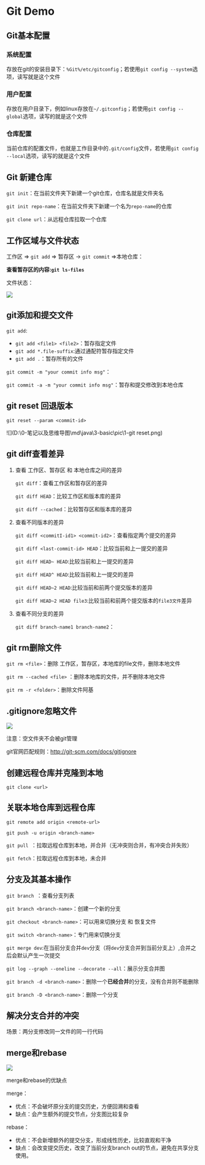 # Git Demo

## Git基本配置

### 系统配置

存放在git的安装目录下：`%Git%/etc/gitconfig`；若使用`git config --system`选项，读写就是这个文件

### 用户配置

存放在用户目录下，例如linux存放在`~/.gitconfig`；若使用`git config --global`选项，读写的就是这个文件

### 仓库配置

当前仓库的配置文件，也就是工作目录中的`.git/config`文件，若使用`git config --local`选项，读写的就是这个文件

## Git 新建仓库

`git init`：在当前文件夹下新建一个git仓库，仓库名就是文件夹名

`git init repo-name`：在当前文件夹下新建一个名为`repo-name`的仓库

`git clone url`：从远程仓库拉取一个仓库

## 工作区域与文件状态

工作区 => `git add` => 暂存区 ->  `git commit` =>本地仓库：

**查看暂存区的内容:`git ls-files`**

文件状态：

![](D:\0-笔记以及思维导图\md\java\3-basic\pic\0-文件状态.png)



## git添加和提交文件

`git add`:

- `git add <file1> <file2>`：暂存指定文件
- `git add *.file-suffix`:通过通配符暂存指定文件
- `git add .`：暂存所有的文件

`git commit -m "your commit info msg"`：

`git commit -a -m "your commit info msg"`：暂存和提交修改到本地仓库

## git reset 回退版本

`git reset --param <commit-id>`

![](D:\0-笔记以及思维导图\md\java\3-basic\pic\1-git reset.png)



## git diff查看差异

1. 查看 工作区、暂存区 和 本地仓库之间的差异

   `git diff`：查看工作区和暂存区的差异

   `git diff HEAD`：比较工作区和版本库的差异

   `git diff --cached`：比较暂存区和版本库的差异

2. 查看不同版本的差异

   `git diff <commitI-id1> <commit-id2>`：查看指定两个提交的差异

   `git diff <last-commit-id> HEAD`：比较当前和上一提交的差异

   `git diff HEAD~ HEAD`:比较当前和上一提交的差异

   `git diff HEAD^ HEAD`:比较当前和上一提交的差异

   `git diff HEAD~2 HEAD`:比较当前和前两个提交版本的差异

   `git diff HEAD~2 HEAD file3`:比较当前和前两个提交版本的`file3文件`差异

3. 查看不同分支的差异

   `git diff branch-name1 branch-name2`：

## git rm删除文件

`git rm <file>`：删除 工作区，暂存区，本地库的file文件，删除本地文件

`git rm --cached <file>` ：删除本地库的文件，并不删除本地文件

`git rm -r <folder>`：删除文件阿基

## .gitignore忽略文件



![](D:\0-笔记以及思维导图\md\java\3-basic\pic\2-gitignore忽略规则.png)

注意：空文件夹不会被git管理

git官网匹配规则：http://git-scm.com/docs/gitignore

## 创建远程仓库并克隆到本地

`git clone <url>`

## 关联本地仓库到远程仓库

`git remote add origin <remote-url>`

`git push -u origin <branch-name>`

`git pull `：拉取远程仓库到本地，并合并（无冲突则合并，有冲突合并失败）

`git fetch`：拉取远程仓库到本地，未合并

## 分支及其基本操作

`git branch `：查看分支列表

`git branch <branch-name>`：创建一个新的分支

`git checkout <branch-name>`：可以用来切换分支 和 恢复文件

`git switch <branch-name>`：专门用来切换分支

`git merge dev`:在当前分支合并`dev`分支（将`dev`分支合并到当前分支上）,合并之后会默认产生一次提交

`git log --graph --oneline --decorate --all`：展示分支合并图

`git branch -d <branch-name>`：删除一个**已经合并**的分支，没有合并则不能删除

`git branch -D <branch-name>`：删除一个分支

##  解决分支合并的冲突

场景：两分支修改同一文件的同一行代码

 ## merge和rebase

![](D:\0-笔记以及思维导图\md\java\3-basic\pic\3-rebase.png)

merge和rebase的优缺点

merge：

- 优点：不会破坏原分支的提交历史，方便回溯和查看
- 缺点：会产生额外的提交节点，分支图比较复杂

rebase：

- 优点：不会新增额外的提交分支，形成线性历史，比较直观和干净
- 缺点：会改变提交历史，改变了当前分支branch out的节点，避免在共享分支使用。

